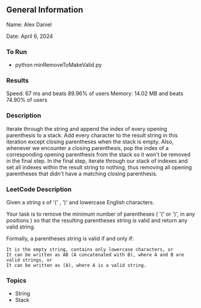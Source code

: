 ## General Information
Name: Alex Daniel

Date: April 6, 2024

### To Run
- python minRemoveToMakeValid.py

### Results
Speed: 67 ms and beats 89.96% of users
Memory: 14.02 MB and beats 74.90% of users

### Description
Iterate through the string and append the index of every opening parenthesis to a stack. Add every character to the result string in this iteration except closing parentheses when the stack is empty. Also, whenever we encounter a closing parenthesis, pop the index of a corresponding opening parenthesis from the stack so it won't be removed in the final step. In the final step, iterate through our stack of indexes and set all indexes within the result string to nothing, thus removing all opening parentheses that didn't have a matching closing parenthesis.

### LeetCode Description
Given a string s of '(' , ')' and lowercase English characters.

Your task is to remove the minimum number of parentheses ( '(' or ')', in any positions ) so that the resulting parentheses string is valid and return any valid string.

Formally, a parentheses string is valid if and only if:

    It is the empty string, contains only lowercase characters, or
    It can be written as AB (A concatenated with B), where A and B are valid strings, or
    It can be written as (A), where A is a valid string.

### Topics
- String
- Stack